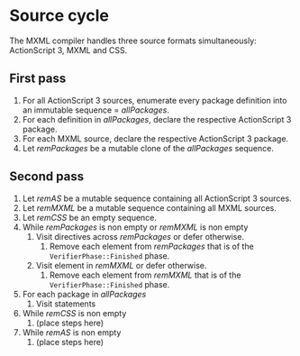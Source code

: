 # Source cycle

The MXML compiler handles three source formats simultaneously: ActionScript 3, MXML and CSS.

## First pass

1. For all ActionScript 3 sources, enumerate every package definition into an immutable sequence = *allPackages*.
2. For each definition in *allPackages*, declare the respective ActionScript 3 package.
3. For each MXML source, declare the respective ActionScript 3 package.
4. Let *remPackages* be a mutable clone of the *allPackages* sequence.

## Second pass

1. Let *remAS* be a mutable sequence containing all ActionScript 3 sources.
2. Let *remMXML* be a mutable sequence containing all MXML sources.
3. Let *remCSS* be an empty sequence.
4. While *remPackages* is non empty or *remMXML* is non empty
    1. Visit directives across *remPackages* or defer otherwise.
        1. Remove each element from *remPackages* that is of the `VerifierPhase::Finished` phase.
    2. Visit element in *remMXML* or defer otherwise.
        1. Remove each element from *remMXML* that is of the `VerifierPhase::Finished` phase.
5. For each package in *allPackages*
    1. Visit statements
6. While *remCSS* is non empty
    1. (place steps here)
7. While *remAS* is non empty
    1. (place steps here)